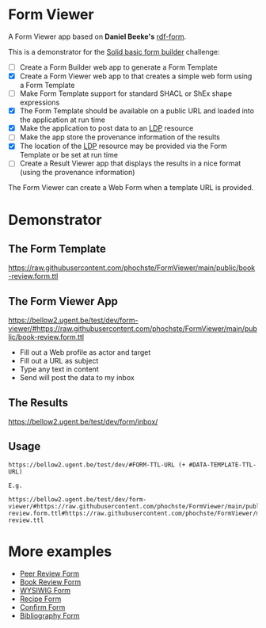 # Form Viewer

A Form Viewer app based on **Daniel Beeke's** [rdf-form](https://github.com/danielbeeke/rdf-form).

This is a demonstrator for the [Solid basic form builder](https://github.com/SolidLabResearch/Challenges/issues/19) challenge:

- [ ] Create a Form Builder web app to generate a Form Template
- [x] Create a Form Viewer web app to that creates a simple web form using a Form Template
- [ ] Make Form Template support for standard SHACL or ShEx shape expressions
- [x] The Form Template should be available on a public URL and loaded into the 
  application at run time
- [x] Make the application to post data to an [LDP](https://www.w3.org/TR/ldp/) resource 
- [ ] Make the app store the provenance information of the results
- [x] The location of the [LDP](https://www.w3.org/TR/ldp/) resource may be provided via the Form Template or be set at run time
- [ ] Create a Result Viewer app that displays the results in a nice format (using the provenance information)

The Form Viewer can create a Web Form when a template URL is provided. 

# Demonstrator 

## The Form Template

https://raw.githubusercontent.com/phochste/FormViewer/main/public/book-review.form.ttl

## The Form Viewer App

https://bellow2.ugent.be/test/dev/form-viewer/#https://raw.githubusercontent.com/phochste/FormViewer/main/public/book-review.form.ttl

 - Fill out a Web profile as actor and target
 - Fill out a URL as subject
 - Type any text in content
 - Send will post the data to my inbox

## The Results

https://bellow2.ugent.be/test/dev/form/inbox/

## Usage

```
https://bellow2.ugent.be/test/dev/#FORM-TTL-URL (+ #DATA-TEMPLATE-TTL-URL)

E.g.

https://bellow2.ugent.be/test/dev/form-viewer/#https://raw.githubusercontent.com/phochste/FormViewer/main/public/book-review.form.ttl#https://raw.githubusercontent.com/phochste/FormViewer/main/public/book-review.ttl
```

# More examples

- [Peer Review Form](https://bellow2.ugent.be/test/dev/form-viewer/#https://hochstenbach.inrupt.net/public/dev/form/report.form.ttl#https://raw.githubusercontent.com/phochste/FormViewer/main/public/artifact1.ttl)
- [Book Review Form](https://bellow2.ugent.be/test/dev/form-viewer/#https://purl.org/acmeForms/book-review.form.ttl)
- [WYSIWIG Form](https://bellow2.ugent.be/test/dev/form-viewer/#https://purl.org/acmeForms/wysiwyg.form.ttl)
- [Recipe Form](https://bellow2.ugent.be/test/dev/form-viewer/#https://purl.org/acmeForms/recipe.form.ttl)
- [Confirm Form](https://bellow2.ugent.be/test/dev/form-viewer/#https://raw.githubusercontent.com/phochste/FormViewer/main/public/confirm.form.ttl)
- [Bibliography Form](https://bellow2.ugent.be/test/dev/form-viewer/#https://purl.org/acmeForms/journalArticle.form.ttl)